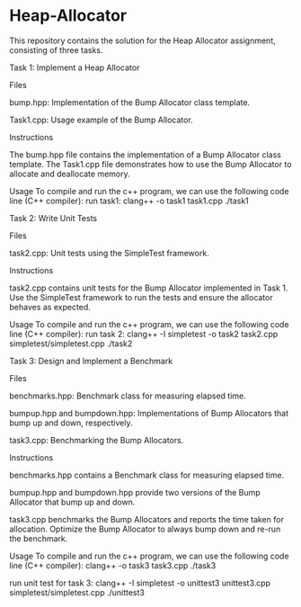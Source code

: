 # Heap-Allocator

This repository contains the solution for the Heap Allocator assignment, consisting of three tasks.

Task 1: Implement a Heap Allocator

Files


bump.hpp: Implementation of the Bump Allocator class template.

Task1.cpp: Usage example of the Bump Allocator.


Instructions

The bump.hpp file contains the implementation of a Bump Allocator class template.
The Task1.cpp file demonstrates how to use the Bump Allocator to allocate and deallocate memory.

Usage
To compile and run the c++ program, we can use the following code line (C++ compiler):
run task1:
clang++ -o task1 task1.cpp
./task1



Task 2: Write Unit Tests

Files


task2.cpp: Unit tests using the SimpleTest framework.


Instructions


task2.cpp contains unit tests for the Bump Allocator implemented in Task 1.
Use the SimpleTest framework to run the tests and ensure the allocator behaves as expected.

Usage
To compile and run the c++ program, we can use the following code line (C++ compiler):
run task 2:
clang++ -I simpletest -o task2 task2.cpp simpletest/simpletest.cpp
./task2



Task 3: Design and Implement a Benchmark

Files


benchmarks.hpp: Benchmark class for measuring elapsed time.

bumpup.hpp and bumpdown.hpp: Implementations of Bump Allocators that bump up and down, respectively.

task3.cpp: Benchmarking the Bump Allocators.


Instructions


benchmarks.hpp contains a Benchmark class for measuring elapsed time.

bumpup.hpp and bumpdown.hpp provide two versions of the Bump Allocator that bump up and down.

task3.cpp benchmarks the Bump Allocators and reports the time taken for allocation.
Optimize the Bump Allocator to always bump down and re-run the benchmark.

Usage
To compile and run the c++ program, we can use the following code line (C++ compiler):
clang++ -o task3 task3.cpp
./task3

run unit test for task 3:
clang++ -I simpletest -o unittest3 unittest3.cpp simpletest/simpletest.cpp
./unittest3
